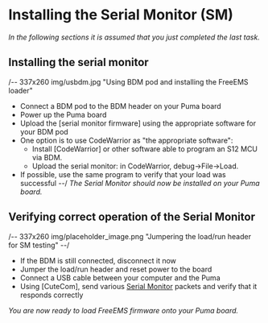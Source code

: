 # Installing the Serial Monitor (SM) #

*In the following sections it is assumed that you just completed the last task.*

## Installing the serial monitor
/-- 337x260 img/usbdm.jpg "Using BDM pod and installing the FreeEMS loader" 
- Connect a BDM pod to the BDM header on your Puma board
- Power up the Puma board
- Upload the [serial monitor firmware] using the appropriate software for your BDM pod
- One option is to use CodeWarrior as "the appropriate software":
	- Install [CodeWarrior] or other software able to program an S12 MCU via BDM.
   	- Upload the serial monitor: in CodeWarrior, debug->File->Load.
- If possible, use the same program to verify that your load was successful
--/
*The Serial Monitor should now be installed on your Puma board.*


## Verifying correct operation of the Serial Monitor
/-- 337x260 img/placeholder_image.png "Jumpering the load/run header for SM testing" --/
 - If the BDM is still connected, disconnect it now
 - Jumper the load/run header and reset power to the board
 - Connect a USB cable between your computer and the Puma
 - Using [CuteCom], 
send various [Serial Monitor](http://www.freescale.com/files/microcontrollers/doc/app_note/AN2548.pdf) packets and verify that it responds correctly

*You are now ready to load FreeEMS firmware onto your Puma board.*
